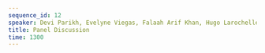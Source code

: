 ```yaml
---
sequence_id: 12
speaker: Devi Parikh, Evelyne Viegas, Falaah Arif Khan, Hugo Larochelle
title: Panel Discussion
time: 1300
---
```


